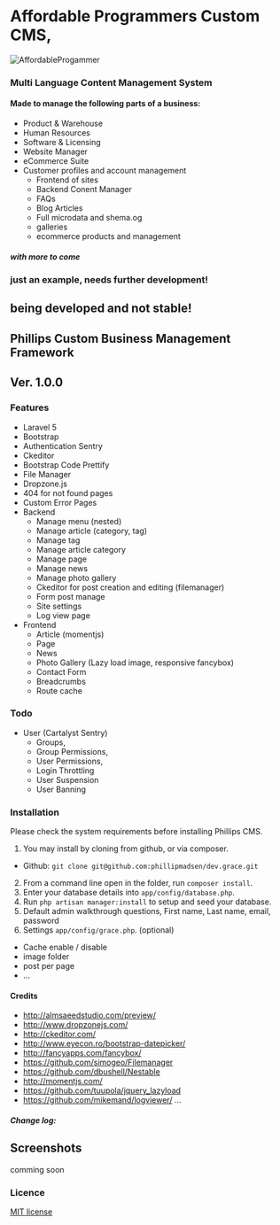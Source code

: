 Affordable Programmers Custom CMS,
=============
![AffordableProgammer](http://www.affordableprogrammer.com/wp-content/uploads/2015/06/ap-logo-rect.png) 
### Multi Language Content Management System
#### Made to manage the following parts of a business:
* Product & Warehouse
* Human Resources
* Software & Licensing 
* Website Manager 
* eCommerce Suite
* Customer profiles and account management
  * Frontend of sites
  * Backend Conent Manager
  * FAQs
  * Blog Articles
  * Full microdata and shema.og 
  * galleries
  * ecommerce products and management

##### with more to come
 

### just an example, needs further development!

## being developed and not stable!

## Phillips Custom Business Management Framework 
## Ver. 1.0.0
 
### Features

* Laravel 5
* Bootstrap
* Authentication Sentry
* Ckeditor
* Bootstrap Code Prettify
* File Manager
* Dropzone.js
* 404 for not found pages
* Custom Error Pages
* Backend
  * Manage menu (nested)
  * Manage article (category, tag)
  * Manage tag
  * Manage article category
  * Manage page
  * Manage news
  * Manage photo gallery
  * Ckeditor for post creation and editing (filemanager)
  * Form post manage
  * Site settings
  * Log view page
* Frontend
  * Article (momentjs)
  * Page
  * News
  * Photo Gallery (Lazy load image, responsive fancybox)
  * Contact Form
  * Breadcrumbs
  * Route cache
 
### Todo

* User (Cartalyst Sentry)
  * Groups,
  * Group Permissions,
  * User Permissions,
  * Login Throttling
  * User Suspension
  * User Banning

### Installation

Please check the system requirements before installing Phillips CMS.

1. You may install by cloning from github, or via composer.
  * Github: `git clone git@github.com:phillipmadsen/dev.grace.git`
 
2. From a command line open in the folder, run `composer install`.
3. Enter your database details into `app/config/database.php`.
4. Run `php artisan manager:install` to setup and seed your database.
5. Default admin walkthrough questions, First name, Last name, email, password
6. Settings `app/config/grace.php`. (optional)
  * Cache enable / disable
  * image folder
  * post per page
  * ...

#### Credits
 * <http://almsaeedstudio.com/preview/>
 * <http://www.dropzonejs.com/>
 * <http://ckeditor.com/>
 * <http://www.eyecon.ro/bootstrap-datepicker/>
 * <http://fancyapps.com/fancybox/>
 * <https://github.com/simogeo/Filemanager>
 * <https://github.com/dbushell/Nestable>
 * <http://momentjs.com/>
 * <https://github.com/tuupola/jquery_lazyload>
 * <https://github.com/mikemand/logviewer/>
...

##### Change log:

## Screenshots

comming soon

### Licence

[MIT license](http://opensource.org/licenses/MIT)
